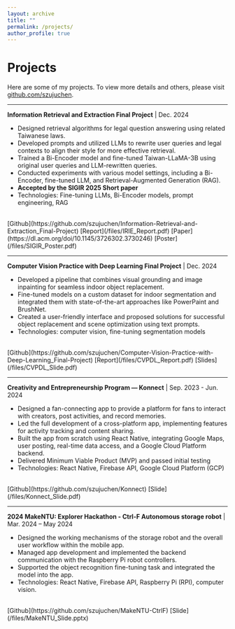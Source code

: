 ```yaml
---
layout: archive
title: ""
permalink: /projects/
author_profile: true
---
```


# Projects

Here are some of my projects. To view more details and others, please visit [github.com/szujuchen](https://github.com/szujuchen).

---

**Information Retrieval and Extraction Final Project** | Dec. 2024 <br>
- Designed retrieval algorithms for legal question answering using related Taiwanese laws.
- Developed prompts and utilized LLMs to rewrite user queries and legal contexts to align their style for more effective retrieval.
- Trained a Bi-Encoder model and fine-tuned Taiwan-LLaMA-3B using original user queries and LLM-rewritten queries.
- Conducted experiments with various model settings, including a Bi-Encoder, fine-tuned LLM, and Retrieval-Augmented Generation (RAG).
- **Accepted by the SIGIR 2025 Short paper**
- Technologies: Fine-tuning LLMs, Bi-Encoder models, prompt engineering, RAG
<br>
[Github](https://github.com/szujuchen/Information-Retrieval-and-Extraction_Final-Project) [Report](/files/IRIE_Report.pdf) [Paper](https://dl.acm.org/doi/10.1145/3726302.3730246) [Poster](/files/SIGIR_Poster.pdf)

---

**Computer Vision Practice with Deep Learning Final Project** | Dec. 2024 <br>
- Developed a pipeline that combines visual grounding and image inpainting for seamless indoor object replacement.
- Fine-tuned models on a custom dataset for indoor segmentation and integrated them with state-of-the-art approaches like PowerPaint and BrushNet.
- Created a user-friendly interface and proposed solutions for successful object replacement and scene optimization using text prompts.
- Technologies: computer vision, fine-tuning segmentation models
<br>
[Github](https://github.com/szujuchen/Computer-Vision-Practice-with-Deep-Learning_Final-Project) [Report](/files/CVPDL_Report.pdf) [Slides](/files/CVPDL_Slide.pdf)

---

**Creativity and Entrepreneurship Program — Konnect** | Sep. 2023 - Jun. 2024 <br>
- Designed a fan-connecting app to provide a platform for fans to interact with creators, post activities, and record memories.
- Led the full development of a cross-platform app, implementing features for activity tracking and content sharing.
- Built the app from scratch using React Native, integrating Google Maps, user posting, real-time data access, and a Google Cloud Platform backend.
- Delivered Minimum Viable Product (MVP) and passed initial testing
- Technologies: React Native, Firebase API, Google Cloud Platform (GCP)
<br>
[Github](https://github.com/szujuchen/Konnect) [Slide](/files/Konnect_Slide.pdf)

---

**2024 MakeNTU: Explorer Hackathon - Ctrl-F Autonomous storage robot** | Mar. 2024 – May 2024 <br>
- Designed the working mechanisms of the storage robot and the overall user workflow within the mobile app.
- Managed app development and implemented the backend communication with the Raspberry Pi robot controllers.
- Supported the object recognition fine-tuning task and integrated the model into the app.
- Technologies: React Native, Firebase API, Raspberry Pi (RPI), computer vision.
<br>
[Github](https://github.com/szujuchen/MakeNTU-CtrlF) [Slide](/files/MakeNTU_Slide.pptx)

<!-- **Web Mining and Retrieval Final Project** | Jun. 2025 <br>
[Github](https://github.com/szujuchen/Web-Retrieval-and-Mining_Final-Project) [Report](/files/WM_Report.pdf) [Slides](/files/WM_Slide.pdf)

**Natural Language Processing Final Project** | Jun. 2025 <br>
[Github](https://github.com/szujuchen/Natural-Language-Processing_Final-Project) [Report](/files/NLP_Report.pdf)

**Information Retrieval and Extraction Final Project** | Dec. 2024 <br>
[Github](https://github.com/szujuchen/Information-Retrieval-and-Extraction_Final-Project) [Report](/files/IRIE_Report.pdf) [Paper](/files/SIGIR_Paper.pdf) [Poster](/files/SIGIR_Poster.pdf)

**Computer Vision Practice with Deep Learning Final Project** | Dec. 2024 <br>
[Github](https://github.com/szujuchen/Computer-Vision-Practice-with-Deep-Learning_Final-Project) [Report](/files/CVPDL_Report.pdf) [Slides](/files/CVPDL_Slide.pdf)

**Creativity and Entrepreneurship Program — Konnect** | Sep. 2023 - Jun. 2024 <br>
[Github](https://github.com/szujuchen/Konnect) [Slide](/files/Konnect_Slide.pdf)

**Digital Image Processing Final Project** | Jun. 2024 <br>
[Github](https://github.com/szujuchen/Digital-Image-Processing_Final-Project) [Report](/files/DIP_Report.pdf) [Slide](/files/DIP_Slide.pdf)

**2024 MakeNTU: Explorer Hackathon - Ctrl-F Automonous storage robot** | Mar. 2024 – May 2024 <br>
[Github](https://github.com/szujuchen/MakeNTU-CtrlF) [Slide](/files/MakeNTU_Slide.pptx)

**Applied Deep Learning Final Project** | Apr. 2023 – Jun. 2023 <br>
[Github](https://github.com/szujuchen/Applied-Deep-Learning_Final-Project) [Report](/files/ADL_Report.pdf)

**Machine Learning Final Project** | Apr. 2023 – Jun. 2023 <br>
[Github](https://github.com/szujuchen/Machine-Learning_Final-Project) [Report](/files/ML_Report.pdf)

**Data Structure and Advanced Programming Final Project - Snake Control** | May 2022 - Jun. 2022 <br>
[Github](https://github.com/szujuchen/Snake-Control) [Report](/files/DSAP_Report.pdf)

**Programming Design Final Project - Professor Jump** | Dec. 2021 - Jan. 2022 <br>
[Github](https://github.com/szujuchen/Professor-Jump) [Report](/files/PD_Report.pdf) -->